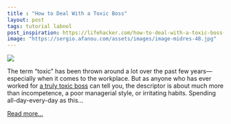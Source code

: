 ```yaml
---
title : "How to Deal With a Toxic Boss"
layout: post
tags: tutorial labnol
post_inspiration: https://lifehacker.com/how-to-deal-with-a-toxic-boss-1846594599
image: "https://sergio.afanou.com/assets/images/image-midres-48.jpg"
---
```


<img src="https://i.kinja-img.com/gawker-media/image/upload/s--FpbSfhPo--/c_fit,fl_progressive,q_80,w_636/ean2homnd9pdcp22zj2s.jpg" /><p>The term “toxic” has been thrown around a lot over the past few years—especially when it comes to the workplace. But as anyone who has ever worked for <a href="https://vitals.lifehacker.com/talk-to-your-boss-about-burnout-before-its-an-emergency-1845273892">a truly toxic boss</a> can tell you, the descriptor is about much more than incompetence, a poor managerial style, or irritating habits. Spending all-day-every-day as this…</p><p><a href="https://lifehacker.com/how-to-deal-with-a-toxic-boss-1846594599">Read more...</a></p>